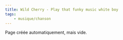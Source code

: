 ```yaml
---
title: Wild Cherry - Play that funky music white boy
tags:
    - musique/chanson
---
```


Page créée automatiquement, mais vide.
